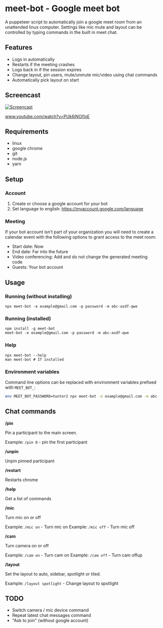 meet-bot - Google meet bot
==========================

A puppeteer script to automatically join a google meet room from an unattended
linux computer. Settings like mic mute and layout can be controlled by typing
commands in the built in meet chat.

## Features

- Logs in automatically
- Restarts if the meeting crashes
- Logs back in if the session expires
- Change layout, pin users, mute/unmute mic/video using chat commands
- Automatically pick layout on start

## Screencast

[![Screencast](https://img.youtube.com/vi/PUk6jNOl1oE/0.jpg)](https://www.youtube.com/watch?v=PUk6jNOl1oE "Screencast")

www.youtube.com/watch?v=PUk6jNOl1oE

## Requirements

- linux
- google chrome
- git
- node.js
- yarn

## Setup

### Account

1. Create or choose a google account for your bot
2. Set language to english: https://myaccount.google.com/language

### Meeting

If your bot account isn't part of your organization you will need to create a
calendar event with the following options to grant access to the meet room:

- Start date: Now
- End date: Far into the future
- Video conferencing: Add and do not change the generated meeting code
- Guests: Your bot account

## Usage
### Running (without installing)

```
npx meet-bot -e example@gmail.com -p password -m abc-asdf-qwe
```

### Running (installed)

```
npm install -g meet-bot
meet-bot -e example@gmail.com -p password -m abc-asdf-qwe
```

### Help

```
npx meet-bot --help
man meet-bot # If installed
```

### Environment variables

Command line options can be replaced with environment variables prefixed with
`MEET_BOT_`:

```sh
env MEET_BOT_PASSWORD=hunter2 npx meet-bot -e example@gmail.com -m abc-asdf-qwe
```

## Chat commands

**/pin <x>**

Pin a participant to the main screen.

Example: `/pin 0` - pin the first participant

**/unpin**

Unpin pinned participant

**/restart**

Restarts chrome

**/help**

Get a list of commands

**/mic**

Turn mic on or off

Example: `/mic on` - Turn mic on
Example: `/mic off` - Turn mic off

**/cam**

Turn camera on or off

Example: `/cam on` - Turn cam on
Example: `/cam off` - Turn cam offup

**/layout**

Set the layout to auto, sidebar, spotlight or tiled.

Example: `/layout spotlight` - Change layout to spotlight

## TODO

- Switch camera / mic device command
- Repeat latest chat messages command
- "Ask to join" (without google account)
